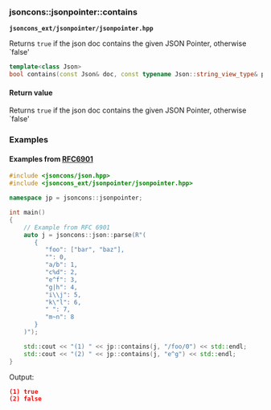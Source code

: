 ### jsoncons::jsonpointer::contains

__`jsoncons_ext/jsonpointer/jsonpointer.hpp`__

Returns `true` if the json doc contains the given JSON Pointer, otherwise `false'

```c++
template<class Json>
bool contains(const Json& doc, const typename Json::string_view_type& path);
```

#### Return value

Returns `true` if the json doc contains the given JSON Pointer, otherwise `false'

### Examples

#### Examples from [RFC6901](https://tools.ietf.org/html/rfc6901)

```c++
#include <jsoncons/json.hpp>
#include <jsoncons_ext/jsonpointer/jsonpointer.hpp>

namespace jp = jsoncons::jsonpointer;

int main()
{
    // Example from RFC 6901
    auto j = jsoncons::json::parse(R"(
       {
          "foo": ["bar", "baz"],
          "": 0,
          "a/b": 1,
          "c%d": 2,
          "e^f": 3,
          "g|h": 4,
          "i\\j": 5,
          "k\"l": 6,
          " ": 7,
          "m~n": 8
       }
    )");

    std::cout << "(1) " << jp::contains(j, "/foo/0") << std::endl;
    std::cout << "(2) " << jp::contains(j, "e^g") << std::endl;
}
```
Output:
```json
(1) true
(2) false
```

